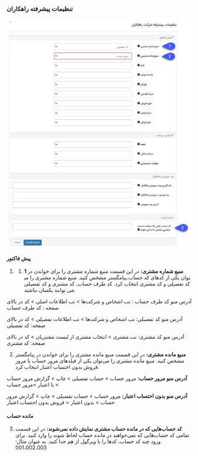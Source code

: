 ### تنظیمات پیشرفته راهکاران

![](hamgaamsazRahkaran.jpg)

#### پیش فاکتور

1.	1.	**1	منبع شماره مشتری:** در این قسمت منبع شماره مشتری را برای خواندن در پیامگستر مشخص کنید. منبع شماره مشتری را می‎توان  یکی از کدهای کد حساب، کد تفصیلی و کد مشتری انتخاب کرد. کد طرف حساب، کد مشتری و کد تفصیلی می توانند یکسان نباشند.

آدرس منو کد طرف حساب : تب اشخاص و شرکت‌ها > تب اطلاعات اصلی > کد در بالای صفحه : کد طرف حساب

آدرس منو کد تفصیلی: تب اشخاص و شرکت‌ها > تب اطلاعات تفصیلی > کد در بالای صفحه: کد تفصیلی

آدرس منو کد مشتری: تب مشتری > انتخاب مشتری از لیست مشتریان > کد در بالای صفحه: کد مشتری

2.	**منبع مانده مشتری:** در این قسمت منبع مانده مشتری را برای خواندن در پیامگستر مشخص کنید. منبع مانده مشتری را می‌توان یکی از فیلدهای مرور حساب یا مرور فروش بدون احتساب اعتبار انتخاب کرد.

**آدرس منو مرور حساب:** مرور حساب > حساب تفصیلی > چاپ > گزارش مرور حساب > با اعتبار  =مرور حساب

**آدرس منو بدون احتساب اعتبار:** مرور حساب > حساب تفصیلی > چاپ > گزارش مرور حساب > بدون اعتبار = فروش بدون احتساب اعتبار

#### مانده حساب

3.	**کد حساب‌هایی که در مانده حساب مشتری نمایش داده نمی‌شوند:** در این قسمت تمامی کد‍ حساب‌هایی که نمی‌خواهید در مانده حساب لحاظ شوند را وارد کنید. برای ورود چند کد حساب، کدها را با ویرگول از هم جدا کنید. به عنوان مثال: 001،002،003

